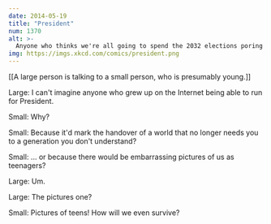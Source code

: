 ```yaml
---
date: 2014-05-19
title: "President"
num: 1370
alt: >-
  Anyone who thinks we're all going to spend the 2032 elections poring over rambling blog posts by teenagers has never tried to read a rambling blog post by a teenager.
img: https://imgs.xkcd.com/comics/president.png
---
```

[[A large person is talking to a small person, who is presumably young.]]

Large: I can't imagine anyone who grew up on the Internet being able to run for President.

Small: Why?

Small: Because it'd mark the handover of a world that no longer needs you to a generation you don't understand?

Small: ... or because there would be embarrassing pictures of us as teenagers?

Large: Um.

Large: The pictures one?

Small: Pictures of teens!  How will we even survive?

